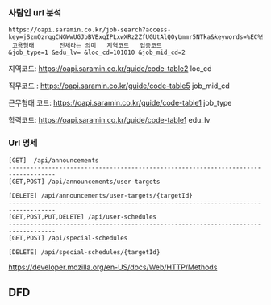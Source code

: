 ### 사람인 url 분석

~~~
https://oapi.saramin.co.kr/job-search?access-key=jSzmOzrqgCNGWwUGJbBVBxqIPLxwXRz2ZfUGUtAlQOyUmmr5NTka&keywords=%EC%9B%B9+%EA%B0%9C%EB%B0%9C%EC%9E%90&bbs_gb=0
 고용형태       전체라는 의미   지역코드   업종코드
&job_type=1 &edu_lv= &loc_cd=101010 &job_mid_cd=2
~~~

지역코드: https://oapi.saramin.co.kr/guide/code-table2  loc_cd

직무코드 : https://oapi.saramin.co.kr/guide/code-table5  job_mid_cd

근무형태 코드: https://oapi.saramin.co.kr/guide/code-table1   job_type

학력코드: https://oapi.saramin.co.kr/guide/code-table1  edu_lv



### Url 명세

~~~
[GET]  /api/announcements
-----------------------------------------------------------------------------------
[GET,POST] /api/announcements/user-targets

[DELETE] /api/announcements/user-targets/{targetId}
-----------------------------------------------------------------------------------
[GET,POST,PUT,DELETE] /api/user-schedules
-----------------------------------------------------------------------------------
[GET,POST] /api/special-schedules

[DELETE] /api/special-schedules/{targetId}
~~~

https://developer.mozilla.org/en-US/docs/Web/HTTP/Methods



## DFD




